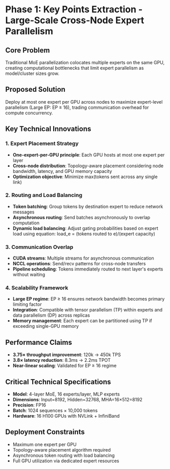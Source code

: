 # Phase 1: Key Points Extraction - Large-Scale Cross-Node Expert Parallelism

## Core Problem
Traditional MoE parallelization colocates multiple experts on the same GPU, creating computational bottlenecks that limit expert parallelism as model/cluster sizes grow.

## Proposed Solution
Deploy at most one expert per GPU across nodes to maximize expert-level parallelism (Large EP: EP ≥ 16), trading communication overhead for compute concurrency.

## Key Technical Innovations

### 1. Expert Placement Strategy
- **One-expert-per-GPU principle**: Each GPU hosts at most one expert per layer
- **Cross-node distribution**: Topology-aware placement considering node bandwidth, latency, and GPU memory capacity
- **Optimization objective**: Minimize max(tokens sent across any single link)

### 2. Routing and Load Balancing
- **Token batching**: Group tokens by destination expert to reduce network messages
- **Asynchronous routing**: Send batches asynchronously to overlap computation
- **Dynamic load balancing**: Adjust gating probabilities based on expert load using equation: load_e = (tokens routed to e)/(expert capacity)

### 3. Communication Overlap
- **CUDA streams**: Multiple streams for asynchronous communication
- **NCCL operations**: Send/recv patterns for cross-node transfers
- **Pipeline scheduling**: Tokens immediately routed to next layer's experts without waiting

### 4. Scalability Framework
- **Large EP regime**: EP ≥ 16 ensures network bandwidth becomes primary limiting factor
- **Integration**: Compatible with tensor parallelism (TP) within experts and data parallelism (DP) across replicas
- **Memory management**: Each expert can be partitioned using TP if exceeding single-GPU memory

## Performance Claims
- **3.75× throughput improvement**: 120k → 450k TPS
- **3.8× latency reduction**: 8.3ms → 2.2ms TPOT
- **Near-linear scaling**: Validated for EP ≥ 16 regime

## Critical Technical Specifications
- **Model**: 4-layer MoE, 16 experts/layer, MLP experts
- **Dimensions**: Input=8192, Hidden=32768, MHA=16×512=8192
- **Precision**: FP16
- **Batch**: 1024 sequences × 10,000 tokens
- **Hardware**: 16 H100 GPUs with NVLink + InfiniBand

## Deployment Constraints
- Maximum one expert per GPU
- Topology-aware placement algorithm required
- Asynchronous token routing with load balancing
- Full GPU utilization via dedicated expert resources
